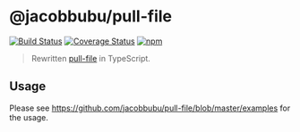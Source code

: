 # @jacobbubu/pull-file

[![Build Status](https://travis-ci.org/jacobbubu/pull-file.svg)](https://travis-ci.org/jacobbubu/pull-file)
[![Coverage Status](https://coveralls.io/repos/github/jacobbubu/pull-file/badge.svg)](https://coveralls.io/github/jacobbubu/pull-file)
[![npm](https://img.shields.io/npm/v/@jacobbubu/pull-file.svg)](https://www.npmjs.com/package/@jacobbubu/pull-file/)

> Rewritten [pull-file](https://github.com/DamonOehlman/pull-file) in TypeScript.

## Usage

Please see https://github.com/jacobbubu/pull-file/blob/master/examples for the usage.
